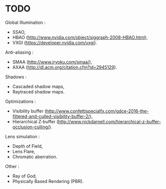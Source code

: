 TODO
=========

Global Illumination :
- SSAO,
- HBAO (http://www.nvidia.com/object/siggraph-2008-HBAO.html),
- VXGI (https://developer.nvidia.com/vxgi).

Anti-aliasing :
- SMAA (http://www.iryoku.com/smaa/),
- AXAA (http://dl.acm.org/citation.cfm?id=2945129).

Shadows :
- Cascaded shadow maps,
- Raytraced shadow maps.

Optimizations :
- Visibility buffer (http://www.confettispecialfx.com/gdce-2016-the-filtered-and-culled-visibility-buffer-2/),
- Hierarchical Z-buffer (http://www.nickdarnell.com/hierarchical-z-buffer-occlusion-culling/).

Lens simulation :
- Depth of Field,
- Lens Flare,
- Chromatic aberration.

Other :
- Ray of God,
- Physically Based Rendering (PBR).

